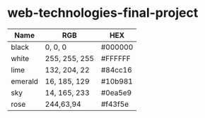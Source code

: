 # web-technologies-final-project

| Name     | RGB            | HEX      |
|----------|----------------|----------|
| black    | 0, 0, 0        | #000000 |
| white    | 255, 255, 255  | #FFFFFF |
| lime   | 132, 204, 22  | #84cc16 |
| emerald   | 16, 185, 129  | #10b981 |
| sky   | 14, 165, 233  | #0ea5e9 |
| rose   | 244,63,94  | #f43f5e |
